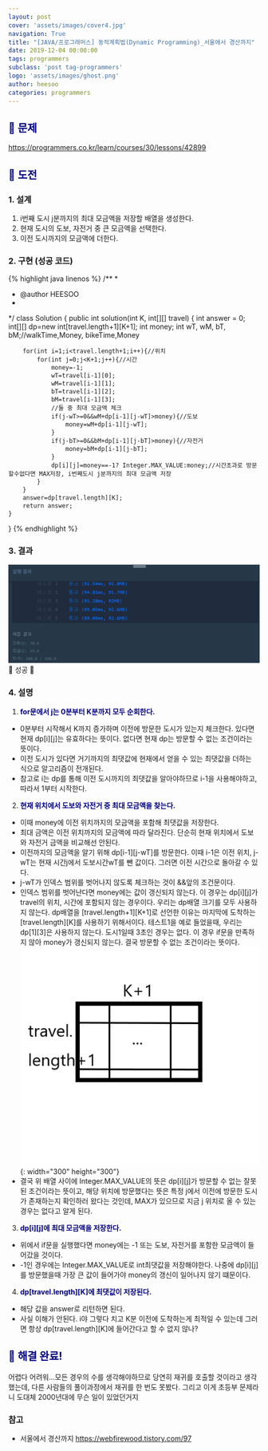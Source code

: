 ```yaml
---
layout: post
cover: 'assets/images/cover4.jpg'
navigation: True
title: "[JAVA/프로그래머스] 동적계획법(Dynamic Programming)_서울에서 경산까지"
date: 2019-12-04 00:00:00
tags: programmers
subclass: 'post tag-programmers'
logo: 'assets/images/ghost.png'
author: heesoo
categories: programmers
---
```

## <span style="color:navy">👀 문제</span>
<https://programmers.co.kr/learn/courses/30/lessons/42899>

## <span style="color:navy">👊 도전</span>

### 1. 설계
1. i번째 도시 j분까지의 최대 모금액을 저장할 배열을 생성한다.
2. 현재 도시의 도보, 자전거 중 큰 모금액을 선택한다.
3. 이전 도시까지의 모금액에 더한다.

### 2. 구현 (성공 코드)
{% highlight java linenos %}
/**
 *
 * @author HEESOO
 *
 */
 class Solution {
    public int solution(int K, int[][] travel) {
        int answer = 0;
        int[][] dp=new int[travel.length+1][K+1];
        int money;
        int wT, wM, bT, bM;//walkTime,Money, bikeTime,Money

        for(int i=1;i<travel.length+1;i++){//위치
            for(int j=0;j<K+1;j++){//시간
                money=-1;
                wT=travel[i-1][0];
                wM=travel[i-1][1];
                bT=travel[i-1][2];
                bM=travel[i-1][3];
                //둘 중 최대 모금액 체크
                if(j-wT>=0&&wM+dp[i-1][j-wT]>money){//도보
                    money=wM+dp[i-1][j-wT];
                }
                if(j-bT>=0&&bM+dp[i-1][j-bT]>money){//자전거
                    money=bM+dp[i-1][j-bT];
                }
                dp[i][j]=money==-1? Integer.MAX_VALUE:money;//시간초과로 방문할수없다면 MAX저장, i번째도시 j분까지의 최대 모금액 저장
            }
        }
        answer=dp[travel.length][K];
        return answer;
    }
}
{% endhighlight %}

### 3. 결과
![실행결과](./assets/images/191204_2.PNG)
🤟 성공 🤟

### 4. 설명
1. **<span style="color:navy">for문에서 j는 0분부터 K분까지 모두 순회한다.</span>**
- 0분부터 시작해서 K까지 증가하며 이전에 방문한 도시가 있는지 체크한다. 있다면 현재 dp[i][j]는 유효하다는 뜻이다. 없다면 현재 dp는 방문할 수 없는 조건이라는 뜻이다.
- 이전 도시가 있다면 거기까지의 최댓값에 현재에서 얻을 수 있는 최댓값을 더하는 식으로 알고리즘이 전개된다.
- 참고로 i는 dp를 통해 이전 도시까지의 최댓값을 알아야하므로 i-1을 사용해야하고, 따라서 1부터 시작한다.
2. **<span style="color:navy">현재 위치에서 도보와 자전거 중 최대 모금액을 찾는다.</span>**  
- 이때 money에 이전 위치까지의 모금액을 포함해 최댓값을 저장한다.
- 최대 금액은 이전 위치까지의 모금액에 따라 달라진다. 단순히 현재 위치에서 도보와 자전거 금액을 비교해선 안된다.
- 이전까지의 모금액을 알기 위해 dp[i-1][j-wT]를 방문한다. 이때 i-1은 이전 위치, j-wT는 현재 시간j에서 도보시간wT를 뺀 값이다. 그러면 이전 시간으로 돌아갈 수 있다.
- j-wT가 인덱스 범위를 벗어나지 않도록 체크하는 것이 &&앞의 조건문이다.
- 인덱스 범위를 벗어난다면 money에는 값이 갱신되지 않는다. 이 경우는 dp[i][j]가 travel의 위치, 시간에 포함되지 않는 경우이다. 우리는 dp배열 크기를 모두 사용하지 않는다. dp배열을 [travel.length+1][K+1]로 선언한 이유는 마지막에 도착하는 [travel.length][K]를 사용하기 위해서이다. 테스트1을 예로 들었을때, 우리는 dp[1][3]은 사용하지 않는다. 도시1일때 3초인 경우는 없다. 이 경우 if문을 만족하지 않아 money가 갱신되지 않는다. 결국 방문할 수 없는 조건이라는 뜻이다.
![실행결과](./assets/images/191204_3.png){: width="300" height="300"}
- 결국 위 배열 사이에 Integer.MAX_VALUE의 뜻은 dp[i][j]가 방문할 수 없는 잘못된 조건이라는 뜻이고, 해당 위치에 방문했다는 뜻은 특정 j에서 이전에 방문한 도시가 존재하는지 확인하러 왔다는 것인데, MAX가 있으므로 지금 j 위치로 올 수 있는 경우는 없다고 알게 된다.
3. **<span style="color:navy">dp[i][j]에 최대 모금액을 저장한다.</span>**  
- 위에서 if문을 실행했다면 money에는 -1 또는 도보, 자전거를 포함한 모금액이 들어갔을 것이다.
- -1인 경우에는 Integer.MAX_VALUE로 int최댓값을 저장해야한다. 나중에 dp[i][j]를 방문했을때 가장 큰 값이 들어가야 money의 갱신이 일어나지 않기 떄문이다.
4. **<span style="color:navy">dp[travel.length][K]에 최댓값이 저장된다.</span>**
- 해당 값을 answer로 리턴하면 된다.
- 사실 이해가 안된다. i야 그렇다 치고 K분 이전에 도착하는게 최적일 수 있는데 그러면 항상 dp[travel.length][K]에 들어간다고 할 수 없지 않나?


## <span style="color:navy">👏 해결 완료!</span>
어렵다 어려워...모든 경우의 수를 생각해야하므로 당연히 재귀를 호출할 것이라고 생각했는데, 다른 사람들의 풀이과정에서 재귀를 한 번도 못봤다. 그리고 이게 초등부 문제라니 도대체 2000년대에 무슨 일이 있었던거지

### 참고
- 서울에서 경산까지 <https://webfirewood.tistory.com/97>
